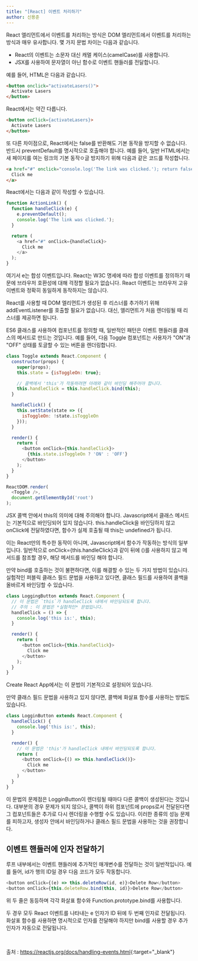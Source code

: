 ```yaml
---
title: "[React] 이벤트 처리하기"
author: 신용준
---
```


React 엘리먼트에서 이벤트를 처리하는 방식은 DOM 엘리먼트에서 이벤트를 처리하는 방식과 매우 유사합니다. 몇 가지 문법 차이는 다음과 같습니다.

- React의 이벤트는 소문자 대신 캐멀 케이스(camelCase)를 사용합니다.
- JSX를 사용하여 문자열이 아닌 함수로 이벤트 핸들러를 전달합니다.

예를 들어, HTML은 다음과 같습니다.

```html
<button onclick="activateLasers()">
  Activate Lasers
</button>
```

React에서는 약간 다릅니다.

```html
<button onClick={activateLasers}>
  Activate Lasers
</button>
```

또 다른 차이점으로, React에서는 false를 반환해도 기본 동작을 방지할 수 없습니다. 반드시 preventDefault를 명시적으로 호출해야 합니다. 예를 들어, 일반 HTML에서는 새 페이지를 여는 링크의 기본 동작ㅇ글 방지하기 위해 다음과 같은 코드를 작성합니다.

```html
<a href="#" onclick="console.log('The link was clicked.'); return false">
  Click me
</a>
```

React에서는 다음과 같이 작성할 수 있습니다.

```js
function ActionLink() {
  function handleClick(e) {
    e.preventDefault();
    console.log('The link was clicked.');
  }

  return (
    <a href="#" onClick={handleClick}>
      Click me
    </a>
  );
}
```

여기서 e는 합성 이벤트입니다. React는 W3C 명세에 따라 합성 이벤트를 정의하기 때문에 브라우저 호환성에 대해 걱정할 필요가 없습니다. React 이벤트는 브라우저 고유 이벤트와 정확히 동일하게 동작하지는 않습니다.

React를 사용할 때 DOM 엘리먼트가 생성된 후 리스너를 추가하기 위해 addEventListener를 호출할 필요가 없습니다. 대신, 엘리먼트가 처음 렌더링될 때 리스너를 제공하면 됩니다.

ES6 클래스를 사용하여 컴포넌트를 정의할 때, 일반적인 패턴은 이벤트 핸들러를 클래스의 메서드로 만드는 것입니다. 예를 들어, 다음 Toggle 컴포넌트는 사용자가 "ON"과 "OFF" 상태를 토글할 수 있는 버튼을 렌더링합니다.

```js
class Toggle extends React.Component {
  constructor(props) {
    super(props);
    this.state = {isToggleOn: true};

    // 콜백에서 'this'가 작동하려면 아래와 같이 바인딩 해주어야 합니다.
    this.handleClick = this.handleClick.bind(this);
  }

  handleClick() {
    this.setState(state => ({
      isToggleOn: !state.isToggleOn
    }));
  }

  render() {
    return (
      <button onClick={this.handleClick}>
        {this.state.isToggleOn ? 'ON' : 'OFF'}
      </button>
    );
  }
}

ReactDOM.render(
  <Toggle />,
  document.getElementById('root')
);
```

JSX 콜백 안에서 this의 의미에 대해 주의해야 합니다. Javascript에서 클래스 메서드는 기본적으로 바인딩되어 있지 않습니다. this.handleClick을 바인딩하지 않고 onClick에 전달하였다면, 함수가 실제 호출될 때 this는 undefined가 됩니다.

이는 React만의 특수한 동작이 아니며, Javascript에서 함수가 작동하는 방식의 일부입니다. 일반적으로 onClick={this.handleClick}과 같이 뒤에 ()를 사용하지 않고 메서드를 참조할 경우, 해당 메서드를 바인딩 해야 합니다.

만약 bind를 호출하는 것이 불편하다면, 이를 해결할 수 있는 두 가지 방법이 있습니다. 실험적인 퍼블릭 클래스 필드 문법을 사용하고 있다면, 클래스 필드를 사용하여 콜백을 올바르게 바인딩할 수 있습니다.

```js
class LoggingButton extends React.Component {
  // 이 문법은 `this`가 handleClick 내에서 바인딩되도록 합니다.
  // 주의 : 이 문법은 *실험적인* 문법입니다.
  handleClick = () => {
    console.log('this is:', this);
  }

  render() {
    return (
      <button onClick={this.handleClick}>
        Click me
      </button>
    );
  }
}
```

Create React App에서는 이 문법이 기본적으로 설정되어 있습니다.

만약 클래스 필드 문법을 사용하고 있지 않다면, 콜백에 화살표 함수를 사용하는 방법도 있습니다.

```js
class LogginButton extends React.Component {
  handleClick() {
    console.log('this is:', this);
  }

  render() {
    // 이 문법은 'this'가 handleClick 내에서 바인딩되도록 합니다.
    return (
      <button onClick={() => this.handleClick()}>
        Click me
      </button>
    )
  }
}
```

이 문법의 문제점은 LogginButton이 렌더링될 때마다 다른 콜백이 생성된다는 것입니다. 대부분의 경우 문제가 되지 않으나, 콜백이 하위 컴포넌트에 props로서 전달된다면 그 컴포넌트들은 추가로 다시 렌더링을 수행할 수도 있습니다. 이러한 종류의 성능 문제를 피하고자, 생성자 안에서 바인딩하거나 클래스 필드 문법을 사용하는 것을 권장합니다.

## 이벤트 핸들러에 인자 전달하기

루프 내부에서는 이벤트 핸들러에 추가적인 매개변수를 전달하는 것이 일반적입니다. 예를 들어, id가 행의 ID일 경우 다음 코드가 모두 작동합니다.

```js
<button onClick={(e) => this.deleteRow(id, e)}>Delete Row</button>
<button onClick={this.deleteRow.bind(this, id)}>Delete Row</button>
```

위 두 줄은 동등하며 각각 화살표 함수와 Function.prototype.bind를 사용합니다.

두 경우 모두 React 이벤트를 나타내는 e 인자가 ID 뒤에 두 번째 인자로 전달됩니다. 화살표 함수를 사용하면 명시적으로 인자를 전달해야 하지만 bind를 사용할 경우 추가 인자가 자동으로 전달됩니다.

<br>

출처 : <https://reactjs.org/docs/handling-events.html>{:target="_blank"}